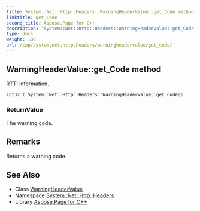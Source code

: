 ```yaml
---
title: System::Net::Http::Headers::WarningHeaderValue::get_Code method
linktitle: get_Code
second_title: Aspose.Page for C++
description: 'System::Net::Http::Headers::WarningHeaderValue::get_Code method. RTTI information in C++.'
type: docs
weight: 100
url: /cpp/system.net.http.headers/warningheadervalue/get_code/
---
```

## WarningHeaderValue::get_Code method


RTTI information.

```cpp
int32_t System::Net::Http::Headers::WarningHeaderValue::get_Code()
```


### ReturnValue

The warning code.
## Remarks


Returns a warning code. 
## See Also

* Class [WarningHeaderValue](../)
* Namespace [System::Net::Http::Headers](../../)
* Library [Aspose.Page for C++](../../../)
